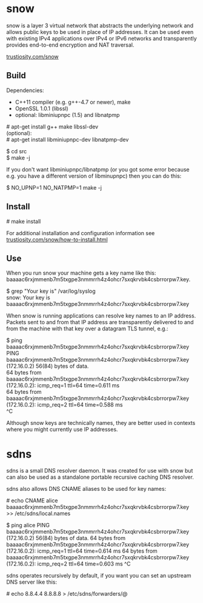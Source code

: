 snow
====

snow is a layer 3 virtual network that abstracts the underlying network and allows public keys to be used in place of IP addresses. It can be used even with existing IPv4 applications over IPv4 or IPv6 networks and transparently provides end-to-end encryption and NAT traversal.

<a href=http://trustiosity.com/snow>trustiosity.com/snow</a>

Build
-----

Dependencies:

*	C++11 compiler (e.g. g++-4.7 or newer), make
*	OpenSSL 1.0.1 (libssl)
*	optional: libminiupnpc (1.5) and libnatpmp

\# apt-get install g++ make libssl-dev  
(optional):  
\# apt-get install libminiupnpc-dev libnatpmp-dev

$ cd src  
$ make -j

If you don't want libminiupnpc/libnatpmp (or you got some error because e.g. you have a different version of libminupnpc) then you can do this:

$ NO\_UPNP=1 NO\_NATPMP=1 make -j

Install
-------

\# make install

For additional installation and configuration information see <a href=http://trustiosity.com/snow/how-to-install.html>trustiosity.com/snow/how-to-install.html</a>

Use
---

When you run snow your machine gets a key name like this: baaaac6rxjmmenb7m5txgpe3nmmrrh4z4ohcr7sxqkrvbk4csbrrorpw7.key.

$ grep "Your key is" /var/log/syslog  
snow: Your key is baaaac6rxjmmenb7m5txgpe3nmmrrh4z4ohcr7sxqkrvbk4csbrrorpw7.key

When snow is running applications can resolve key names to an IP address. Packets sent to and from that IP address are transparently delivered to and from the machine with that key over a datagram TLS tunnel, e.g.:

$ ping baaaac6rxjmmenb7m5txgpe3nmmrrh4z4ohcr7sxqkrvbk4csbrrorpw7.key  
PING baaaac6rxjmmenb7m5txgpe3nmmrrh4z4ohcr7sxqkrvbk4csbrrorpw7.key (172.16.0.2) 56(84) bytes of data.  
64 bytes from baaaac6rxjmmenb7m5txgpe3nmmrrh4z4ohcr7sxqkrvbk4csbrrorpw7.key (172.16.0.2): icmp\_req=1 ttl=64 time=0.611 ms  
64 bytes from baaaac6rxjmmenb7m5txgpe3nmmrrh4z4ohcr7sxqkrvbk4csbrrorpw7.key (172.16.0.2): icmp\_req=2 ttl=64 time=0.588 ms  
^C

Although snow keys are technically names, they are better used in contexts where you might currently use IP addresses.

sdns
====

sdns is a small DNS resolver daemon. It was created for use with snow but can also be used as a standalone portable recursive caching DNS resolver. 

sdns also allows DNS CNAME aliases to be used for key names:

\# echo CNAME alice baaaac6rxjmmenb7m5txgpe3nmmrrh4z4ohcr7sxqkrvbk4csbrrorpw7.key >> /etc/sdns/local.names

$ ping alice
PING baaaac6rxjmmenb7m5txgpe3nmmrrh4z4ohcr7sxqkrvbk4csbrrorpw7.key (172.16.0.2) 56(84) bytes of data.
64 bytes from baaaac6rxjmmenb7m5txgpe3nmmrrh4z4ohcr7sxqkrvbk4csbrrorpw7.key (172.16.0.2): icmp\_req=1 ttl=64 time=0.614 ms
64 bytes from baaaac6rxjmmenb7m5txgpe3nmmrrh4z4ohcr7sxqkrvbk4csbrrorpw7.key (172.16.0.2): icmp\_req=2 ttl=64 time=0.603 ms
^C

sdns operates recursively by default, if you want you can set an upstream DNS server like this:

\# echo 8.8.4.4 8.8.8.8 > /etc/sdns/forwarders/@


